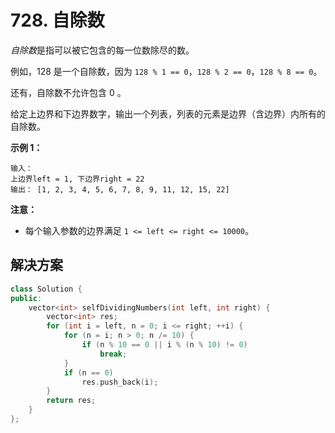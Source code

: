 # 728. 自除数

*自除数*是指可以被它包含的每一位数除尽的数。

例如，128 是一个自除数，因为 `128 % 1 == 0`，`128 % 2 == 0`，`128 % 8 == 0`。

还有，自除数不允许包含 0 。

给定上边界和下边界数字，输出一个列表，列表的元素是边界（含边界）内所有的自除数。

**示例 1：**

```
输入： 
上边界left = 1, 下边界right = 22
输出： [1, 2, 3, 4, 5, 6, 7, 8, 9, 11, 12, 15, 22]

```

**注意：**

- 每个输入参数的边界满足 `1 <= left <= right <= 10000`。

## 解决方案

```c++
class Solution {
public:
    vector<int> selfDividingNumbers(int left, int right) {
        vector<int> res;
        for (int i = left, n = 0; i <= right; ++i) {
            for (n = i; n > 0; n /= 10) {
                if (n % 10 == 0 || i % (n % 10) != 0) 
                    break;
            }
            if (n == 0) 
                res.push_back(i);
        }
        return res;
    }
};
```

